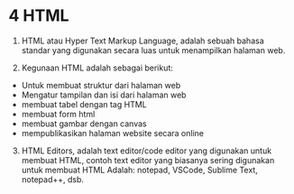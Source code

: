 # 4 HTML

1. HTML atau Hyper Text Markup Language, adalah sebuah bahasa standar yang digunakan secara luas untuk menampilkan halaman web.

2. Kegunaan HTML adalah sebagai berikut:

- Untuk membuat struktur dari halaman web
- Mengatur tampilan dan isi dari halaman web
- membuat tabel dengan tag HTML
- membuat form html
- membuat gambar dengan canvas
- mempublikasikan halaman website secara online

3. HTML Editors, adalah text editor/code editor yang digunakan untuk membuat HTML, contoh text editor yang biasanya sering digunakan untuk membuat HTML Adalah: notepad, VSCode, Sublime Text, notepad++, dsb.
